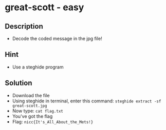 # great-scott - easy

## Description
* Decode the coded message in the jpg file!

## Hint
* Use a steghide program

## Solution
* Download the file
* Using steghide in terminal, enter this command: `steghide extract -sf great-scott.jpg`
* Now type: `cat flag.txt`
* You've got the flag
* Flag: `nicc{It's_All_About_the_Mets!}`
